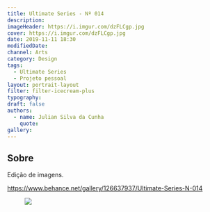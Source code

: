 ```yaml
---
title: Ultimate Series - Nº 014
description:
imageHeader: https://i.imgur.com/dzFLCgp.jpg
cover: https://i.imgur.com/dzFLCgp.jpg
date: 2019-11-11 18:30
modifiedDate:
channel: Arts
category: Design
tags:
  - Ultimate Series
  - Projeto pessoal
layout: portrait-layout
filter: filter-icecream-plus
typography:
draft: false
authors:
  - name: Julian Silva da Cunha
    quote:
gallery:
---
```


## Sobre

Edição de imagens.

https://www.behance.net/gallery/126637937/Ultimate-Series-N-014

<figure>
<img src="https://i.imgur.com/dzFLCgp.jpg" className="max-w-none mx-auto block"/>
</figure>
